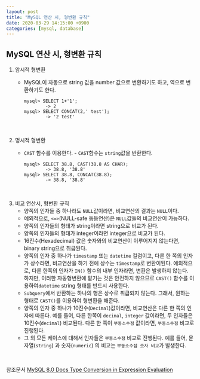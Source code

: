 ```yaml
---
layout: post
title: "MySQL 연산 시, 형변환 규칙"
date: 2020-03-29 14:15:00 +0900
categories: [mysql, database]
---
```




## MySQL 연산 시, 형변환 규칙

1. 암시적 형변환
   
   - MySQL이 자동으로 string 값을 number 값으로 변환하기도 하고, 역으로 변환하기도 한다.
   
     ```mysql
     mysql> SELECT 1+'1';
             -> 2
     mysql> SELECT CONCAT(2,' test');
             -> '2 test'
     ```
   
     <br>
   
2. 명시적 형변환

   - `CAST` 함수를 이용한다. - `CAST`함수는 `string`값을 반환한다.

     ```mysql
     mysql> SELECT 38.8, CAST(38.8 AS CHAR);
             -> 38.8, '38.8'
     mysql> SELECT 38.8, CONCAT(38.8);
             -> 38.8, '38.8'
     ```

<br>


3. 비교 연산시, 형변환 규칙
   - 양쪽의 인자들 중 하나라도 `NULL`값이라면, 비교연산의 결과는 `NULL`이다.
   - 예외적으로, `<=>`(NULL-safe 동등연산)은 `NULL`값들의 비교연산이 가능하다.
   - 양쪽의 인자들의 형태가 string이라면 string으로 비교가 된다.
   - 양쪽의 인자들의 형태가 integer이라면 integer으로 비교가 된다.
   - 16진수(Hexadecimal) 값은 숫자와의 비교연산이 이루어지지 않는다면, binary string으로 취급된다.
   - 양쪽의 인자 중 하나가 `timestamp` 또는 `datetime` 컬럼이고, 다른 한 쪽의 인자가 상수라면, 비교연산을 하기 전에 상수는 `timestamp`로 변환이된다. 예외적으로, 다른 한쪽의 인자가 `IN()` 함수의 내부 인자라면, 변환은 발생하지 않는다. 하지만, 이러한 자동형변환에 맡기는 것은 안전하지 않으므로 `CAST()` 함수를 이용하여`datetime` string 형태를 반드시 사용한다.
   - `Subquery`에서 반환하는 하나의 행은 상수로 취급되지 않는다. 그래서, 원하는 형태로 `CAST()`를 이용하여 형변환을 해준다.
   - 양쪽의 인자 중 하나가 10진수(`Decimal`)값이라면, 비교연산은 다른 한 쪽의 인자에 따른다. 예를 들어, 다른 한쪽이 `decimal`, `integer` 값이라면, 두 인자들은 10진수(`decimal`) 비교된다. 다른 한 쪽이 `부동소수점` 값이라면, `부동소수점` 비교로 진행된다.
   - 그 외 모든 케이스에 대해서 인자들은 `부동소수점` 비교로 진행된다. 예를 들어, 문자열(`string`) 과 숫자(`numeric`) 의 비교는 `부동소수점 숫자 비교`가 발생한다.

<br>

참조문서 [MySQL 8.0 Docs Type Conversion in Expression Evaluation](https://dev.mysql.com/doc/refman/8.0/en/type-conversion.html)